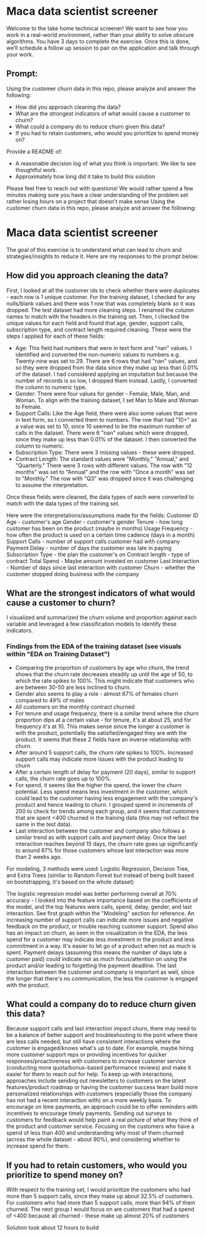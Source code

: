# Maca data scientist screener 

Welcome to the take home technical screener! We want to see how you work in a real-world  environment, rather than your ability to solve obscure algorithms. You have 3 days to complete the exercise. Once this is done, we’ll schedule a follow up session to pair on the application and talk through your work.

## Prompt: 
Using the customer churn data in this repo, please analyze and answer the following: 
 * How did you approach cleaning the data?
 * What are the strongest indicators of what would cause a customer to churn? 
 * What could a company do to reduce churn given this data? 
 * If you had to retain customers, who would you prioritize to spend money on? 

Provide a README of:
 * A reasonable decision log of what you think is important. We like to see thoughtful work.
 * Approximately how long did it take to build this solution

Please feel free to reach out with questions! We would rather spend a few minutes making sure you have a clear understanding of the problem set rather losing hours on a project that doesn't make sense
Using the customer churn data in this repo, please analyze and answer the following:

# Maca data scientist screener 

The goal of this exercise is to understand what can lead to churn and strategies/insights to reduce it. Here are my responses to the prompt below:

## How did you approach cleaning the data?

First, I looked at all the customer ids to check whether there were duplicates - each row is 1 unique customer. For the training dataset, I checked for any nulls/blank values and there was 1 row that was completely blank so it was dropped. The test dataset had more cleaning steps. I renamed the column names to match with the headers in the training set. Then, I checked the unique values for each field and found that age, gender, support calls, subscription type, and contract length required cleaning. These were the steps I applied for each of these fields:

- Age: This field had numbers that were in text form and  "nan" values. I identified and converted the non-numeric values to numbers e.g. Twenty-nine was set to 29. There are 6 rows that had "nan" values, and so they were dropped from the data since they make up less than 0.01% of the dataset. I had considered applying an imputation but because the number of records is so low, I dropped them instead. Lastly, I converted the column to numeric type.
- Gender: There were four values for gender - Female, Male, Man, and Woman. To align with the training dataset, I set Man to Male and Woman to Female.
- Support Calls: Like the Age field, there were also some values that were in text form, so I converted them to numbers. The row that had "10+" as a value was set to 10, since 10 seemed to be the maximum number of calls in the dataset. There were 6 "nan" values which were dropped, since they make up less than 0.01% of the dataset. I then converted the column to numeric.
- Subscription Type: There were 3 missing values - these were dropped.
- Contract Length: The standard values were "Monthly," "Annual," and "Quarterly." There were 3 rows with different values. The row with "12 months" was set to "Annual" and the row with "Once a month" was set to "Monthly." The row with "Q3" was dropped since it was challenging to assume the interpretation.

Once these fields were cleaned, the data types of each were converted to match with the data types of the training set.

Here were the interpretations/assumptions made for the fields:
Customer ID
Age - customer's age
Gender - customer's gender
Tenure - how long customer has been on the product (maybe in months)
Usage Frequency - how often the product is used on a certain time cadence (days in a month)
Support Calls - number of support calls customer had with company
Payment Delay - number of days the customer was late in paying
Subscription Type - the plan the customer's on
Contract length - type of contract
Total Spend - Maybe amount invested on customer
Last Interaction - Number of days since last interaction with customer
Churn - whether the customer stopped doing business with the company

## What are the strongest indicators of what would cause a customer to churn?
I visualized and summarized the churn volume and proportion against each variable and leveraged a few classification models to identify these indicators. 

### Findings from the EDA of the training dataset (see visuals within "EDA on Training Dataset")

- Comparing the proportion of customers by age who churn, the trend shows that the churn rate decreases steadily up until the age of 50, to which the rate spikes to 100%. This might indicate that customers who are between 30-50 are less inclined to churn.
- Gender also seems to play a role - almost 67% of females churn compared to 49% of males
- All customers on the monthly contract churned
- For tenure and usage frequency, there is a similar trend where the churn proportion dips at a certain value - for tenure, it's at about 25, and for frequency it's at 10. This makes sense since the longer a customer is with the product, potentially the satisfied/engaged they are with the product. It seems that these 2 fields have an inverse relationship with churn. 
- After around 5 support calls, the churn rate spikes to 100%. Increased support calls may indicate more issues with the product leading to churn
- After a certain length of delay for payment (20 days), similar to support calls, the churn rate goes up to 100%.
- For spend, it seems like the higher the spend, the lower the churn potential. Less spend means less investment in the customer, which could lead to the customer having less engagement with the company's product and hence leading to churn. I grouped spend in increments of 200 to check for trends among each group, and it seems that customers that are spent <400 churned in the training data (this may not reflect the same in the test data).
- Last interaction between the customer and company also follows a similar trend as with support calls and payment delay. Once the last interaction reaches beyond 15 days, the churn rate goes up significantly to around 67% for those customers whose last interaction was more than 2 weeks ago.

For modeling, 3 methods were used: Logistic Regression, Decision Tree, and Extra Trees (similar to Random Forest but instead of being built based on bootstrapping, it's based on the whole dataset)

The logistic regression model was better performing overall at 70% accuracy - I looked into the feature importance based on the coefficients of the model, and the top features were calls, spend, delay, gender, and last interaction. See first graph within the "Modeling" section for reference. An increasing number of support calls can indicate more issues and negative feedback on the product, or trouble reaching customer support. Spend also has an impact on churn, as seen in the visualization in the EDA, the less spend for a customer may indicate less investment in the product and less commitment in a way. It's easier to let go of a product when not as much is spent. Payment delays (assuming this means the number of days late a customer paid) could indicate not as much focus/attention on using the product and/or leading to forgetting the payment deadline. The last interaction between the customer and company is important as well, since the longer that there's no communication, the less the customer is engaged with the product.

## What could a company do to reduce churn given this data?

Because support calls and last interaction impact churn, there may need to be a balance of better support and troubleshooting to the point where there are less calls needed, but still have consistent interactions where the customer is engaged/knows what's up to date. For example, maybe hiring more customer support reps or providing incentives for quicker responses/proactiveness with customers to increase customer service (conducting more quota/bonus-based performance reviews) and make it easier for them to reach out for help. To keep up with interactions, approaches include sending out newsletters to customers on the latest features/product roadmap or having the customer success team build more personalized relationships with customers (especially those the company has not had a recent interaction with) on a more weekly basis. To encourage on time payments, an approach could be to offer reminders with incentives to encourage timely payments. Sending out surveys to customers for feedback would help paint a real picture of what they think of the product and customer service. Focusing on the customers who have a spend of less than 400 and understanding why most of them churned (across the whole dataset - about 90%), and considering whether to increase spend for them.


## If you had to retain customers, who would you prioritize to spend money on?

With respect to the training set, I would prioritize the customers who had more than 5 support calls, since they make up about 32.5% of customers. For customers who had more than 5 support calls, more than 94% of them churned. The next group I would focus on are customers that had a spend of <400 because all churned - these make up almost 20% of customers

Solution took about 12 hours to build
